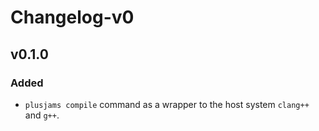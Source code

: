 # Changelog-v0

<!-- ## [version] -->
<!-- ### Added -->
<!-- ### Changed -->
<!-- ### Bugs Fixed -->
<!-- ### Notes -->

## v0.1.0

### Added

- `plusjams compile` command as a wrapper to the host system `clang++` and `g++`.
